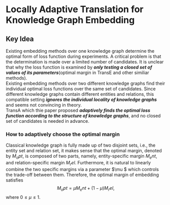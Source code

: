 # Locally Adaptive Translation for Knowledge Graph Embedding  

## Key Idea  
Existing embedding methods over one knowledge graph determine the optimal form of loss function during experiments. A critical problem is that the determination is made over a limited number of candidates. It is unclear that why the loss function is examined by ***only testing a closed set of values of its parameters***(optimal margin in TransE and other similiar methods).  
  Existing embedding methods over two different knowledge graphs find their individual optimal loss functions over the same set of candidates. Since different knowledge graphs contain different entities and relations, this compatible setting ***ignores the individual locality of knowledge graphs*** and seems not convincing in theory.  
  TransA which thie paper proposed ***adaptively finds the optimal loss function according to the structure of knowledge graphs***, and no closed set of candidates is needed in advance.  
 
### How to adaptively choose the optimal margin  
Classical knowledge graph is fully made up of two disjoint sets, i.e., the entity set and relation set, it makes sense that the optimal margin, denoted by $M_opt$, is composed of two parts, namely, entity-specific margin $M_ent$, and relation-specific margin $M_rel$. Furthermore, it is natural to linearly combine the two specific margins via a parameter $\mu $ which controls the trade-off between them. Therefore, the optimal margin of embedding satisfies $$M_opt = \mu M_ent + (1 − \mu )M_rel,$$ where $0 \leq \mu \leq 1$.  
